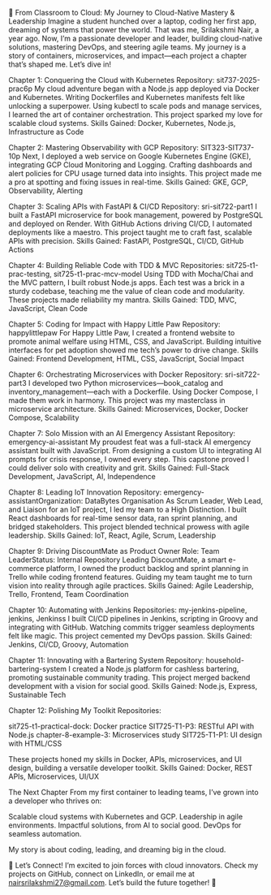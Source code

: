 🚀 From Classroom to Cloud: My Journey to Cloud-Native Mastery & Leadership
Imagine a student hunched over a laptop, coding her first app, dreaming of systems that power the world. That was me, Srilakshmi Nair, a year ago. Now, I’m a passionate developer and leader, building cloud-native solutions, mastering DevOps, and steering agile teams. My journey is a story of containers, microservices, and impact—each project a chapter that’s shaped me. Let’s dive in!

Chapter 1: Conquering the Cloud with Kubernetes
Repository: sit737-2025-prac6p
My cloud adventure began with a Node.js app deployed via Docker and Kubernetes. Writing Dockerfiles and Kubernetes manifests felt like unlocking a superpower. Using kubectl to scale pods and manage services, I learned the art of container orchestration. This project sparked my love for scalable cloud systems.
Skills Gained: Docker, Kubernetes, Node.js, Infrastructure as Code

Chapter 2: Mastering Observability with GCP
Repository: SIT323-SIT737-10p
Next, I deployed a web service on Google Kubernetes Engine (GKE), integrating GCP Cloud Monitoring and Logging. Crafting dashboards and alert policies for CPU usage turned data into insights. This project made me a pro at spotting and fixing issues in real-time.
Skills Gained: GKE, GCP, Observability, Alerting

Chapter 3: Scaling APIs with FastAPI & CI/CD
Repository: sri-sit722-part1
I built a FastAPI microservice for book management, powered by PostgreSQL and deployed on Render. With GitHub Actions driving CI/CD, I automated deployments like a maestro. This project taught me to craft fast, scalable APIs with precision.
Skills Gained: FastAPI, PostgreSQL, CI/CD, GitHub Actions

Chapter 4: Building Reliable Code with TDD & MVC
Repositories: sit725-t1-prac-testing, sit725-t1-prac-mcv-model
Using TDD with Mocha/Chai and the MVC pattern, I built robust Node.js apps. Each test was a brick in a sturdy codebase, teaching me the value of clean code and modularity. These projects made reliability my mantra.
Skills Gained: TDD, MVC, JavaScript, Clean Code

Chapter 5: Coding for Impact with Happy Little Paw
Repository: happylittlepaw
For Happy Little Paw, I created a frontend website to promote animal welfare using HTML, CSS, and JavaScript. Building intuitive interfaces for pet adoption showed me tech’s power to drive change.
Skills Gained: Frontend Development, HTML, CSS, JavaScript, Social Impact

Chapter 6: Orchestrating Microservices with Docker
Repository: sri-sit722-part3
I developed two Python microservices—book_catalog and inventory_management—each with a Dockerfile. Using Docker Compose, I made them work in harmony. This project was my masterclass in microservice architecture.
Skills Gained: Microservices, Docker, Docker Compose, Scalability

Chapter 7: Solo Mission with an AI Emergency Assistant
Repository: emergency-ai-assistant
My proudest feat was a full-stack AI emergency assistant built with JavaScript. From designing a custom UI to integrating AI prompts for crisis response, I owned every step. This capstone proved I could deliver solo with creativity and grit.
Skills Gained: Full-Stack Development, JavaScript, AI, Independence

Chapter 8: Leading IoT Innovation
Repository: emergency-assistantOrganization: DataBytes Organisation
As Scrum Leader, Web Lead, and Liaison for an IoT project, I led my team to a High Distinction. I built React dashboards for real-time sensor data, ran sprint planning, and bridged stakeholders. This project blended technical prowess with agile leadership.
Skills Gained: IoT, React, Agile, Scrum, Leadership

Chapter 9: Driving DiscountMate as Product Owner
Role: Team LeaderStatus: Internal Repository
Leading DiscountMate, a smart e-commerce platform, I owned the product backlog and sprint planning in Trello while coding frontend features. Guiding my team taught me to turn vision into reality through agile practices.
Skills Gained: Agile Leadership, Trello, Frontend, Team Coordination

Chapter 10: Automating with Jenkins
Repositories: my-jenkins-pipeline, jenkins, Jenkinss
I built CI/CD pipelines in Jenkins, scripting in Groovy and integrating with GitHub. Watching commits trigger seamless deployments felt like magic. This project cemented my DevOps passion.
Skills Gained: Jenkins, CI/CD, Groovy, Automation

Chapter 11: Innovating with a Bartering System
Repository: household-bartering-system
I created a Node.js platform for cashless bartering, promoting sustainable community trading. This project merged backend development with a vision for social good.
Skills Gained: Node.js, Express, Sustainable Tech

Chapter 12: Polishing My Toolkit
Repositories: 

sit725-t1-practical-dock: Docker practice
SIT725-T1-P3: RESTful API with Node.js
chapter-8-example-3: Microservices study
SIT725-T1-P1: UI design with HTML/CSS

These projects honed my skills in Docker, APIs, microservices, and UI design, building a versatile developer toolkit.
Skills Gained: Docker, REST APIs, Microservices, UI/UX

The Next Chapter
From my first container to leading teams, I’ve grown into a developer who thrives on:

Scalable cloud systems with Kubernetes and GCP.
Leadership in agile environments.
Impactful solutions, from AI to social good.
DevOps for seamless automation.

My story is about coding, leading, and dreaming big in the cloud.

🔗 Let’s Connect!
I’m excited to join forces with cloud innovators. Check my projects on GitHub, connect on LinkedIn, or email me at nairsrilakshmi27@gmail.com.
Let’s build the future together! 🚀
